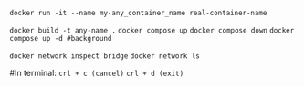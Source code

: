 ```docker run -it --name my-any_container_name real-container-name```

```docker build -t any-name .```
```docker compose up```
```docker compose down```
```docker compose up -d #background```


```docker network inspect bridge``` 
```docker network ls```

#In terminal: 
```crl + c (cancel)```
```crl + d (exit)```